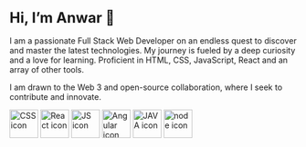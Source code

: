 <h1 style=font-size:25px>Hi, I’m Anwar 👋</h1> 
        
I am a passionate Full Stack Web Developer on an endless quest to discover and master the latest technologies. 
My journey is fueled by a deep curiosity and a love for learning.
Proficient in HTML, CSS, JavaScript, React and an array of other tools.

I am drawn to the Web 3 and open-source collaboration, where I seek to contribute and innovate.
 <div>

<img src="https://cdn4.iconfinder.com/data/icons/flat-brand-logo-2/512/css3-512.png" style="width: 50px; height: 50px;"
alt="CSS icon">
<img src="https://cdn0.iconfinder.com/data/icons/logos-brands-in-colors/128/react_color-512.png" style="width: 50px; height: 50px;"
alt="React icon">
<img src="https://cdn4.iconfinder.com/data/icons/logos-and-brands/512/187_Js_logo_logos-512.png" style="width: 50px; height: 50px;"
alt=" JS icon">
<img src="https://cdn4.iconfinder.com/data/icons/logos-and-brands/512/21_Angular_logo_logos-512.png" style="width: 50px; height: 50px;"
alt="Angular icon">
<img src="https://cdn2.iconfinder.com/data/icons/coding-files-extensions/512/coding-file-extension-java-256.png" style="width: 50px; height: 50px;"
alt=" JAVA icon">
<img src="https://icons.iconarchive.com/icons/cjdowner/cryptocurrency-flat/256/Ethereum-ETH-icon.png"  style="width: 50px; height: 50px;" alt="node icon">

</div>

        
